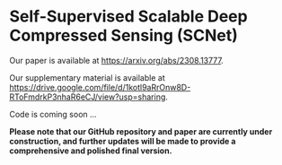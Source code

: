 # Self-Supervised Scalable Deep Compressed Sensing (SCNet)

Our paper is available at https://arxiv.org/abs/2308.13777.

Our supplementary material is available at https://drive.google.com/file/d/1kotl9aRrOnw8D-RToFmdrkP3nhaR6eCJ/view?usp=sharing.

Code is coming soon ...

**Please note that our GitHub repository and paper are currently under construction, and further updates will be made to provide a comprehensive and polished final version.**
